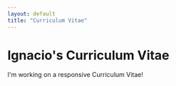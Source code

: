 ```yaml
---
layout: default
title: "Curriculum Vitae"
---
```


<div class="cv">
    <main class="page">
        <h1>Ignacio's Curriculum Vitae</h1>
        <p>I'm working on a responsive Curriculum Vitae!</p>
    </main>
</div>

